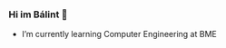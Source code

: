 ### Hi im Bálint 👋 


- I’m currently learning Computer Engineering at BME

<!--
**tothhbalint/tothhbalint** is a ✨ _special_ ✨ repository because its `README.md` (this file) appears on your GitHub profile.

Here are some ideas to get you started:
- 👯 I’m looking to collaborate on ...
- 🤔 I’m looking for help with ...
- 📫 How to reach me: ...

-->
